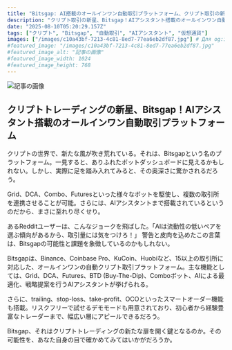 ```yaml
---
title: "Bitsgap: AI搭載のオールインワン自動取引プラットフォーム、クリプト取引の新星！"
description: "クリプト取引の新星、Bitsgap！AIアシスタント搭載のオールインワン自動取引プラットフォームが登場。Grid、DCA、Comboなど多彩なボットで15以上の取引所に対応。AIによる最適化やデモモードも完備。"
date: "2025-08-10T05:20:29.157Z"
tags: ["クリプト", "Bitsgap", "自動取引", "AIアシスタント", "仮想通貨"]
images: ["/images/c10a43bf-7213-4c81-8ed7-77ea6eb2df87.jpg"] # Для og:image
#featured_image: "/images/c10a43bf-7213-4c81-8ed7-77ea6eb2df87.jpg"
#featured_image_alt: "記事の画像"
#featured_image_width: 1024
#featured_image_height: 768
---
```

![記事の画像](/images/c10a43bf-7213-4c81-8ed7-77ea6eb2df87.jpg)
## クリプトトレーディングの新星、Bitsgap！AIアシスタント搭載のオールインワン自動取引プラットフォーム

クリプトの世界で、新たな風が吹き荒れている。それは、Bitsgapという名のプラットフォーム。一見すると、ありふれたボットダッシュボードに見えるかもしれない。しかし、実際に足を踏み入れてみると、その奥深さに驚かされるだろう。

Grid、DCA、Combo、Futuresといった様々なボットを駆使し、複数の取引所を連携させることが可能。さらには、AIアシスタントまで搭載されているというのだから、まさに至れり尽くせり。

あるRedditユーザーは、こんなジョークを飛ばした。「AIは流動性の低いペアを選ぶ傾向があるから、取引量には気をつけろ！」 警告と皮肉を込めたこの言葉は、Bitsgapの可能性と課題を象徴しているのかもしれない。

Bitsgapは、Binance、Coinbase Pro、KuCoin、Huobiなど、15以上の取引所に対応した、オールインワンの自動クリプト取引プラットフォーム。主な機能としては、Grid、DCA、Futures、BTD (Buy-The-Dip)、Comboボット、AIによる最適化、戦略提案を行うAIアシスタントが挙げられる。

さらに、trailing、stop-loss、take-profit、OCOといったスマートオーダー機能も搭載。リスクフリーで試せるデモモードも用意されており、初心者から経験豊富なトレーダーまで、幅広い層にアピールできるだろう。

Bitsgap、それはクリプトトレーディングの新たな扉を開く鍵となるのか。その可能性を、あなた自身の目で確かめてみてはいかがだろうか。
